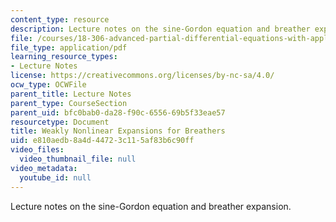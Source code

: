 ```yaml
---
content_type: resource
description: Lecture notes on the sine-Gordon equation and breather expansion.
file: /courses/18-306-advanced-partial-differential-equations-with-applications-fall-2009/e810aedb8a4d44723c115af83b6c90ff_MIT18_306f09_lec28_Breathers.pdf
file_type: application/pdf
learning_resource_types:
- Lecture Notes
license: https://creativecommons.org/licenses/by-nc-sa/4.0/
ocw_type: OCWFile
parent_title: Lecture Notes
parent_type: CourseSection
parent_uid: bfc0bab0-da28-f90c-6556-69b5f33eae57
resourcetype: Document
title: Weakly Nonlinear Expansions for Breathers
uid: e810aedb-8a4d-4472-3c11-5af83b6c90ff
video_files:
  video_thumbnail_file: null
video_metadata:
  youtube_id: null
---
```

Lecture notes on the sine-Gordon equation and breather expansion.